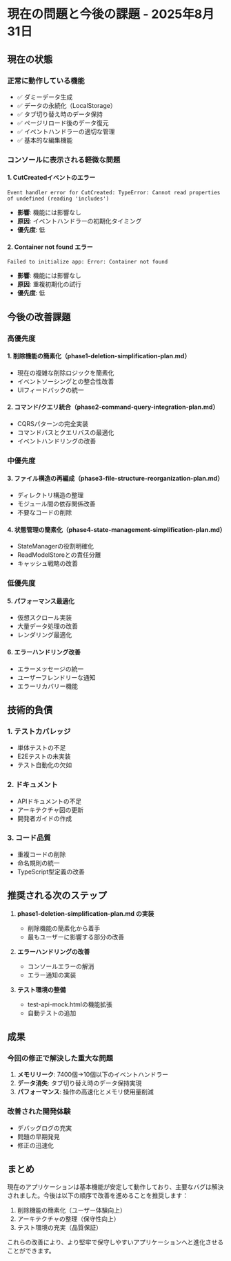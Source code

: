 # 現在の問題と今後の課題 - 2025年8月31日

## 現在の状態

### 正常に動作している機能
- ✅ ダミーデータ生成
- ✅ データの永続化（LocalStorage）
- ✅ タブ切り替え時のデータ保持
- ✅ ページリロード後のデータ復元
- ✅ イベントハンドラーの適切な管理
- ✅ 基本的な編集機能

### コンソールに表示される軽微な問題

#### 1. CutCreatedイベントのエラー
```
Event handler error for CutCreated: TypeError: Cannot read properties of undefined (reading 'includes')
```
- **影響**: 機能には影響なし
- **原因**: イベントハンドラーの初期化タイミング
- **優先度**: 低

#### 2. Container not found エラー
```
Failed to initialize app: Error: Container not found
```
- **影響**: 機能には影響なし
- **原因**: 重複初期化の試行
- **優先度**: 低

## 今後の改善課題

### 高優先度

#### 1. 削除機能の簡素化（phase1-deletion-simplification-plan.md）
- 現在の複雑な削除ロジックを簡素化
- イベントソーシングとの整合性改善
- UIフィードバックの統一

#### 2. コマンド/クエリ統合（phase2-command-query-integration-plan.md）
- CQRSパターンの完全実装
- コマンドバスとクエリバスの最適化
- イベントハンドリングの改善

### 中優先度

#### 3. ファイル構造の再編成（phase3-file-structure-reorganization-plan.md）
- ディレクトリ構造の整理
- モジュール間の依存関係改善
- 不要なコードの削除

#### 4. 状態管理の簡素化（phase4-state-management-simplification-plan.md）
- StateManagerの役割明確化
- ReadModelStoreとの責任分離
- キャッシュ戦略の改善

### 低優先度

#### 5. パフォーマンス最適化
- 仮想スクロール実装
- 大量データ処理の改善
- レンダリング最適化

#### 6. エラーハンドリング改善
- エラーメッセージの統一
- ユーザーフレンドリーな通知
- エラーリカバリー機能

## 技術的負債

### 1. テストカバレッジ
- 単体テストの不足
- E2Eテストの未実装
- テスト自動化の欠如

### 2. ドキュメント
- APIドキュメントの不足
- アーキテクチャ図の更新
- 開発者ガイドの作成

### 3. コード品質
- 重複コードの削除
- 命名規則の統一
- TypeScript型定義の改善

## 推奨される次のステップ

1. **phase1-deletion-simplification-plan.md の実装**
   - 削除機能の簡素化から着手
   - 最もユーザーに影響する部分の改善

2. **エラーハンドリングの改善**
   - コンソールエラーの解消
   - エラー通知の実装

3. **テスト環境の整備**
   - test-api-mock.htmlの機能拡張
   - 自動テストの追加

## 成果

### 今回の修正で解決した重大な問題
1. **メモリリーク**: 7400個→10個以下のイベントハンドラー
2. **データ消失**: タブ切り替え時のデータ保持実現
3. **パフォーマンス**: 操作の高速化とメモリ使用量削減

### 改善された開発体験
- デバッグログの充実
- 問題の早期発見
- 修正の迅速化

## まとめ

現在のアプリケーションは基本機能が安定して動作しており、主要なバグは解決されました。今後は以下の順序で改善を進めることを推奨します：

1. 削除機能の簡素化（ユーザー体験向上）
2. アーキテクチャの整理（保守性向上）
3. テスト環境の充実（品質保証）

これらの改善により、より堅牢で保守しやすいアプリケーションへと進化させることができます。